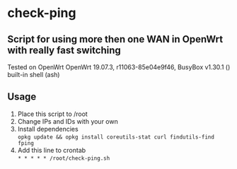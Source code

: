 # check-ping

## Script for using more then one WAN in OpenWrt with really fast switching
Tested on OpenWrt OpenWrt 19.07.3, r11063-85e04e9f46, BusyBox v1.30.1 () built-in shell (ash)

## Usage

1. Place this script to /root
2. Change IPs and IDs with your own
3. Install dependencies  
`opkg update && opkg install coreutils-stat curl findutils-find fping`
4. Add this line to crontab  
`* * * * * /root/check-ping.sh`
